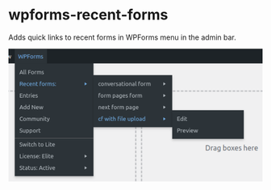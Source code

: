 # wpforms-recent-forms
Adds quick links to recent forms in WPForms menu in the admin bar.

![screeshot](https://raw.githubusercontent.com/kkarpieszuk/wpforms-recent-forms/main/screenshot.png)
